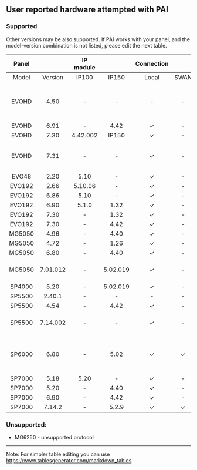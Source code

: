 ## User reported hardware attempted with PAI
### Supported
Other versions may be also supported. If PAI works with your panel, and the model-version combination is not listed, please edit the next table.

|  Panel |         | IP module |           | Connection |      |        |              Notes             |
|:------:|:-------:|:---------:|:---------:|:----------:|:----:|:------:|:------------------------------:|
|  Model | Version |   IP100   | IP150     |    Local   | SWAN | Serial |                                |
| EVOHD  | 4.50    | -         | -         | -          | -    | no     | Did not work with ESP32. [#198](https://github.com/ParadoxAlarmInterface/pai/issues/198)  |
| EVOHD  | 6.91    | -         | 4.42      | ✓          | -    | -      |                                |
| EVOHD  | 7.30    | 4.42.002  | IP150     | ✓          | -    | -      |                                |
| EVOHD  | 7.31    | -         | -         | ✓          | -    | ✓      | Works with Serial via ESP32    |
| EVO48  | 2.20    | 5.10      | -         | ✓          | -    | -      |                                |
| EVO192 | 2.66    | 5.10.06   | -         | ✓          | -    | -      |                                |
| EVO192 | 6.86    | 5.10      | -         | ✓          | -    | -      |                                |
| EVO192 | 6.90    | 5.1.0     | 1.32      | ✓          | -    | ✓      |                                |
| EVO192 | 7.30    | -         | 1.32      | ✓          | -    | ✓      |                                |
| EVO192 | 7.30    | -         | 4.42      | ✓          | -    | -      |                                |
| MG5050 | 4.96    | -         | 4.40      | ✓          | -    | ✓      |                                |
| MG5050 | 4.72    | -         | 1.26      | ✓          | -    | -      |                                |
| MG5050 | 6.80    | -         | 4.40      | ✓          | -    | ✓      |                                |
| MG5050 | 7.01.012| -         | 5.02.019  | ✓          | -    | -      | IP150 firmware 5.02.019        |
| SP4000 | 5.20    | -         | 5.02.019  | ✓          | -    | ✓      |                                |
| SP5500 | 2.40.1  | -         | -         | -          | -    | ✓      |                                |
| SP5500 | 4.54    | -         | 4.42      | ✓          | -    | -      |                                |
| SP5500 | 7.14.002| -         | -         | ✓          | -    | ✓      | USB to Serial via FTDI         |
| SP6000 | 6.80    | -         | 5.02      | ✓          | ✓    | -      | More stable with SWAN disabled |
| SP7000 | 5.18    | 5.20      | -         | ✓          | -    | -      |                                |
| SP7000 | 5.20    | -         | 4.40      | ✓          | -    | -      |                                |
| SP7000 | 6.90    | -         | 4.42      | ✓          | -    | -      |                                |
| SP7000 | 7.14.2  | -         | 5.2.9     | ✓          | ✓    | -      |                                |

### Unsupported:
* MG6250 - unsupported protocol


***

Note: For simpler table editing you can use https://www.tablesgenerator.com/markdown_tables